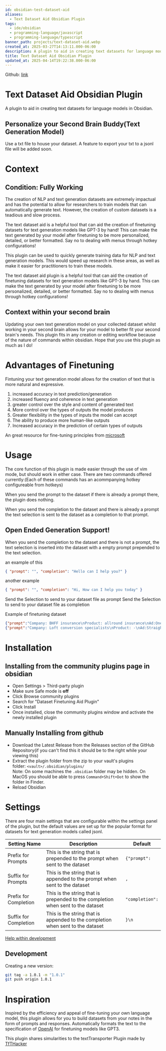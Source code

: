 ```yaml
---
id: obsidian-test-dataset-aid
aliases:
  - Text Dataset Aid Obsidian Plugin
tags:
  - ide/obsidian
  - programming-language/javascript
  - programming-language/typescript
banner_path: projects/text-dataset-aid.webp
created_at: 2025-03-27T14:13:11.000-06:00
description: A plugin to aid in creating text datasets for language models in Obsidian.
title: Text Dataset Aid Obsidian Plugin
updated_at: 2025-04-14T19:22:38.000-06:00
---
```


Github: [link](https://github.com/conneroisu/Text-Dataset-Aid-Plugin)

# Text Dataset Aid Obsidian Plugin

A plugin to aid in creating text datasets for language models in Obsidian.

## Personalize your Second Brain Buddy(Text Generation Model)

Use a txt file to house your dataset. A feature to export your txt to a jsonl file will be added soon.

# Context

## Condition: Fully Working

The creation of NLP and text generation datasets are extremely impactual and has the potential to allow for researchers to train models that can automatically generate text. However, the creation of custom datasets is a teadious and slow process.

The text dataset aid is a helpful tool that can aid the creation of finetuning datasets for text generation models like GPT-3 by hand! This can make the text generated by your model after finetuning to be more personalized, detailed, or better formatted. Say no to dealing with menus through hotkey configurations!

This plugin can be used to quickly generate training data for NLP and text generation models. This would speed up research in these areas, as well as make it easier for practitioners to train these models.

The text dataset aid plugin is a helpful tool that can aid the creation of finetuning datasets for text generation models like GPT-3 by hand. This can make the text generated by your model after finetuning to be more personalized, detailed, or better formatted. Say no to dealing with menus through hotkey configurations!

## Context within your second brain

Updating your own text generation model on your collected dataset whilst working in your second brain allows for your model to better fit your second brain's needs. This plugin fits in any creation or editing workflow because of the nature of commands within obsidian. Hope that you use this plugin as much as I do!

# Advantages of Finetuning

Fintuning your text generation model allows for the creation of text that is more natural and expressive.

1. increased accuracy in text prediction/generation
2. increased fluency and coherence in text generation
3. greater control over the style and content of generated text
4. More control over the types of outputs the model produces
5. Greater flexibility in the types of inputs the model can accept
6. The ability to produce more human-like outputs
7. Increased accuracy in the prediction of certain types of outputs

An great resource for fine-tuning principles from [microsoft](https://learn.microsoft.com/en-us/azure/cognitive-services/openai/how-to/prepare-dataset)

# Usage

The core function of this plugin is made easier through the use of vim mode, but should work in either case.
There are two commands offered currently:(Each of these commands has an acommpanying hotkey configureable from hotkeys)

When you send the prompt to the dataset if there is already a prompt there, the plugin does nothing.

When you send the completion to the dataset and there is already a prompt the text selection is sent to the dataset as a completion to that prompt.

## Open Ended Generation Support!

When you send the completion to the dataset and there is not a prompt, the text selection is inserted into the dataset with a empty prompt prepended to the text selection.

an example of this

```json
{ "prompt": "", "completion": "Hello can I help you?" }
```

another example

```json
{ "prompt": "", "completion": "Hi, How can I help you today" }
```

Send the Selection to send to your dataset file as prompt
Send the Selection to send to your dataset file as completion

Example of finetuning dataset

```json
{"prompt":"Company: BHFF insurance\nProduct: allround insurance\nAd:One stop shop for all your insurance needs!\nSupported:", "completion":" yes"}
{"prompt":"Company: Loft conversion specialists\nProduct: -\nAd:Straight teeth in weeks!\nSupported:", "completion":" no"}
```

# Installation

## Installing from the community plugins page in obsidian

- Open Settings > Third-party plugin
- Make sure Safe mode is **off**
- Click Browse community plugins
- Search for "Dataset Finetuning Aid Plugin"
- Click Install
- Once installed, close the community plugins window and activate the newly installed plugin

## Manually Installing from github

- Download the Latest Release from the Releases section of the GitHub Repository(if you can't find this it should be to the right while your viewing this)
- Extract the plugin folder from the zip to your vault's plugins folder: `<vault>/.obsidian/plugins/`  
  Note: On some machines the `.obsidian` folder may be hidden. On MacOS you should be able to press `Command+Shift+Dot` to show the folder in Finder.
- Reload Obsidian

# Settings

There are four main settings that are configurable within the settings panel of the plugin, but the default values are set up for the popular format for datasets for text generation models called jsonl.

| Setting Name          | Description                                                                     | Default         |
| --------------------- | ------------------------------------------------------------------------------- | --------------- |
| Prefix for Prompts    | This is the string that is prepended to the prompt when sent to the dataset     | `{"prompt":`    |
| Suffix for Prompts    | This is the string that is appended to the prompt when sent to the dataset      | `,`             |
| Prefix for Completion | This is the string that is prepended to the completion when sent to the dataset | `"completion":` |
| Suffix for Completion | This is the string that is appended to the completion when sent to the dataset  | `}\n`           |

[Help within development](https://github.com/TfTHacker/obsidian42-text-transporter/blob/main/src/features/transporterFunctions.ts)

## Development

Creating a new version:

```bash
git tag -a 1.0.1 -m "1.0.1"
git push origin 1.0.1
```

# Inspiration

Inspired by the efficiency and appeal of fine-tuning your own language model, this plugin allows for you to build datasets from your notes in the form of prompts and responses. Automatically formats the text to the specification of [OpenAI](https://openai.com/) for finetuning models like GPT3.

This plugin shares simularities to the textTransporter Plugin made by [TfTHacker](https://github.com/TfTHacker/obsidian42-text-transporter/)
